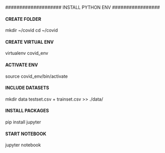 #################### INSTALL PYTHON ENV #################

#### CREATE FOLDER
mkdir ~/covid
cd ~/covid

#### CREATE VIRTUAL ENV
virtualenv covid_env

#### ACTIVATE ENV
source covid_env/bin/activate

#### INCLUDE DATASETS
mkdir data
testset.csv + trainset.csv >> ./data/

#### INSTALL PACKAGES
pip install jupyter

#### START NOTEBOOK
jupyter notebook